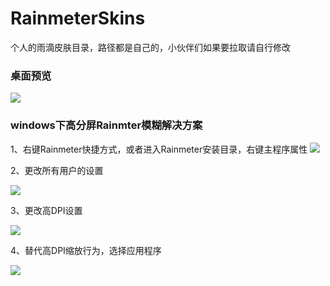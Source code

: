 # RainmeterSkins
个人的雨滴皮肤目录，路径都是自己的，小伙伴们如果要拉取请自行修改

### 桌面预览

![](https://emiya.oss-cn-shanghai.aliyuncs.com/4K%E7%9A%AE%E8%82%A4%E9%A2%84%E8%A7%88.png)



### windows下高分屏Rainmter模糊解决方案

1、右键Rainmeter快捷方式，或者进入Rainmeter安装目录，右键主程序属性
![](https://emiya.oss-cn-shanghai.aliyuncs.com/%E5%B1%9E%E6%80%A7.png)

2、更改所有用户的设置

![](https://emiya.oss-cn-shanghai.aliyuncs.com/%E6%9B%B4%E6%94%B9%E6%89%80%E6%9C%89%E7%94%A8%E6%88%B7%E7%9A%84%E8%AE%BE%E7%BD%AE.png)



3、更改高DPI设置

![](https://emiya.oss-cn-shanghai.aliyuncs.com/%E6%9B%B4%E6%94%B9%E9%AB%98DPI%E8%AE%BE%E7%BD%AE.png)

4、替代高DPI缩放行为，选择应用程序

![](https://emiya.oss-cn-shanghai.aliyuncs.com/%E6%9B%BF%E4%BB%A3%E9%AB%98DPI%E7%BC%A9%E6%94%BE%E8%A1%8C%E4%B8%BA-%E5%BA%94%E7%94%A8%E7%A8%8B%E5%BA%8F.png)

